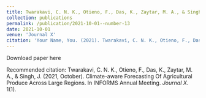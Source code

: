 ```yaml
---
title: Twarakavi, C. N. K., Otieno, F., Das, K., Zaytar, M. A., & Singh, J. (2021, October). Climate-aware Forecasting Of Agricultural Produce Across Large Regions. In INFORMS Annual Meeting.
collection: publications
permalink: /publication/2021-10-01--number-13
date: 2021-10-01
venue: 'Journal X'
citation: 'Your Name, You. (2021). Twarakavi, C. N. K., Otieno, F., Das, K., Zaytar, M. A., & Singh, J. (2021, October). Climate-aware Forecasting Of Agricultural Produce Across Large Regions. In INFORMS Annual Meeting. <i>Journal X</i>. 1(1).'
---
```


Download paper here

Recommended citation: Twarakavi, C. N. K., Otieno, F., Das, K., Zaytar, M. A., & Singh, J. (2021, October). Climate-aware Forecasting Of Agricultural Produce Across Large Regions. In INFORMS Annual Meeting. <i>Journal X</i>. 1(1).
